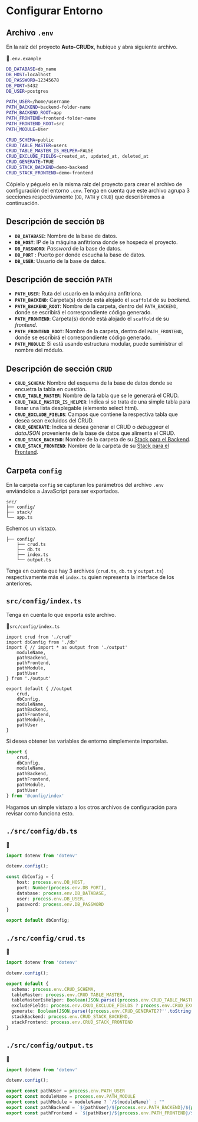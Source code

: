 # Configurar Entorno

## Archivo `.env`

En la raíz del proyecto **Auto-CRUDx**, hubique y abra siguiente archivo.

📃`.env.example`
```sh
DB_DATABASE=db_name
DB_HOST=localhost
DB_PASSWORD=12345678
DB_PORT=5432
DB_USER=postgres

PATH_USER=/home/username
PATH_BACKEND=backend-folder-name
PATH_BACKEND_ROOT=app
PATH_FRONTEND=frontend-folder-name
PATH_FRONTEND_ROOT=src
PATH_MODULE=User

CRUD_SCHEMA=public
CRUD_TABLE_MASTER=users
CRUD_TABLE_MASTER_IS_HELPER=FALSE
CRUD_EXCLUDE_FIELDS=created_at, updated_at, deleted_at
CRUD_GENERATE=TRUE
CRUD_STACK_BACKEND=demo-backend
CRUD_STACK_FRONTEND=demo-frontend
```

Cópielo y péguelo en la misma raiz del proyecto para crear el archivo de configuración del entorno `.env`. Tenga en cuenta que este archivo agrupa 3 secciones respectivamente (`DB`, `PATH` y `CRUD`) que describiremos a continuación.

## Descripción de sección `DB`

- **`DB_DATABASE`:** Nombre de la base de datos.
- **`DB_HOST`**: IP de la máquina anfitriona donde se hospeda el proyecto.
- **`DB_PASSWORD`**: _Password_ de la base de datos.
- **`DB_PORT`** : Puerto por donde escucha la base de datos.
- **`DB_USER`**: Usuario de la base de datos.

## Descripción de sección `PATH`

- **`PATH_USER`**: Ruta del usuario en la máquina anfitriona.
- **`PATH_BACKEND`**: Carpeta(s) donde está alojado el `scaffold` de su _backend_.
- **`PATH_BACKEND_ROOT`**: Nombre de la carpeta, dentro del `PATH_BACKEND`, donde se escribirá el correspondiente código generado.
- **`PATH_FRONTEND`**: Carpeta(s) donde está alojado el `scaffold` de su _frontend_.
- **`PATH_FRONTEND_ROOT`**: Nombre de la carpeta, dentro del `PATH_FRONTEND`, donde se escribirá el correspondiente código generado.
- **`PATH_MODULE`**: Si está usando estructura modular, puede suministrar el nombre del módulo.

## Descripción de sección `CRUD`

- **`CRUD_SCHEMA`**: Nombre del esquema de la base de datos donde se encuetra la tabla en cuestión.
- **`CRUD_TABLE_MASTER`**: Nombre de la tabla que se le generará el CRUD.
- **`CRUD_TABLE_MASTER_IS_HELPER`**: Indica si se trata de una simple tabla para llenar una lista desplegable (elemento select html). 
- **`CRUD_EXCLUDE_FIELDS`**: Campos que contiene la respectiva tabla que desea sean excluidos del CRUD.
- **`CRUD_GENERATE`**: Indica si desea generar el CRUD o _debuggear_ el _dataJSON_ proveniente de la base de datos que alimenta el CRUD.
- **`CRUD_STACK_BACKEND`**: Nombre de la carpeta de su [Stack para el Backend](./stack/folder.html#stack-my-backend).
- **`CRUD_STACK_FRONTEND`**: Nombre de la carpeta de su [Stack para el Frontend](/stack/folder.html#stack-my-frontend).


## Carpeta `config`

En la carpeta `config` se capturan los parámetros del archivo `.env` enviándolos a JavaScript para ser exportados. 

```txt{2}
src/
├── config/
├── stack/
└── app.ts
```

Echemos un vistazo.

```txt{4}
├── config/
    ├── crud.ts
    ├── db.ts
    ├── index.ts
    └── output.ts
```
Tenga en cuenta que hay 3 archivos (`crud.ts`, `db.ts` y `output.ts`) respectivamente más el `index.ts` quien representa la interface de los anteriores.

## `src/config/index.ts`

Tenga en cuenta lo que exporta este archivo.

📃`src/config/index.ts`
```ts{12,13,14,15,16,17,18,19,20}
import crud from './crud'
import dbConfig from './db'
import { // import * as output from './output'
    moduleName,
    pathBackend,
    pathFrontend, 
    pathModule, 
    pathUser
} from './output'

export default { //output
    crud,
    dbConfig,    
    moduleName,
    pathBackend,
    pathFrontend, 
    pathModule, 
    pathUser
}
```

Si desea obtener las variables de entorno simplemente importelas.

```ts
import {
    crud,
    dbConfig,    
    moduleName,
    pathBackend,
    pathFrontend, 
    pathModule, 
    pathUser
} from '@config/index'
```

Hagamos un simple vistazo a los otros archivos de configuración para revisar como funciona esto.

## `./src/config/db.ts`

📃
```ts
import dotenv from 'dotenv'

dotenv.config();

const dbConfig = {    
    host: process.env.DB_HOST,
    port: Number(process.env.DB_PORT),
    database: process.env.DB_DATABASE,
    user: process.env.DB_USER,
    password: process.env.DB_PASSWORD    
}

export default dbConfig;
```

## `./src/config/crud.ts`
📃
```ts
import dotenv from 'dotenv'

dotenv.config();

export default {  
  schema: process.env.CRUD_SCHEMA,
  tableMaster: process.env.CRUD_TABLE_MASTER,
  tableMasterIsHelper: Boolean(JSON.parse((process.env.CRUD_TABLE_MASTER_IS_HELPER??''.toString()).toLowerCase())),
  excludeFields: process.env.CRUD_EXCLUDE_FIELDS ? process.env.CRUD_EXCLUDE_FIELDS.split(", ") : [],
  generate: Boolean(JSON.parse((process.env.CRUD_GENERATE??''.toString()).toLowerCase())),
  stackBackend: process.env.CRUD_STACK_BACKEND,
  stackFrontend: process.env.CRUD_STACK_FRONTEND
}
```

## `./src/config/output.ts`

📃
```ts
import dotenv from 'dotenv'

dotenv.config();

export const pathUser = process.env.PATH_USER
export const moduleName = process.env.PATH_MODULE
export const pathModule = moduleName ? `/${moduleName}` : ""
export const pathBackend = `${pathUser}/${process.env.PATH_BACKEND}/${process.env.PATH_BACKEND_ROOT}${pathModule}`
export const pathFrontend = `${pathUser}/${process.env.PATH_FRONTEND}/${process.env.PATH_FRONTEND_ROOT}${pathModule}`
```
